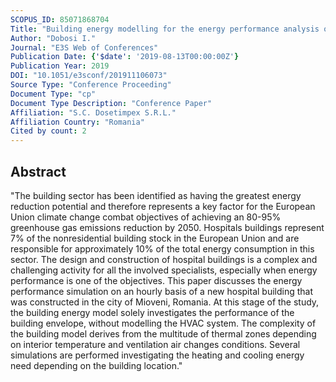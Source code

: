 ```yaml
---
SCOPUS_ID: 85071868704
Title: "Building energy modelling for the energy performance analysis of a hospital building in various locations"
Author: "Dobosi I."
Journal: "E3S Web of Conferences"
Publication Date: {'$date': '2019-08-13T00:00:00Z'}
Publication Year: 2019
DOI: "10.1051/e3sconf/201911106073"
Source Type: "Conference Proceeding"
Document Type: "cp"
Document Type Description: "Conference Paper"
Affiliation: "S.C. Dosetimpex S.R.L."
Affiliation Country: "Romania"
Cited by count: 2
---
```


## Abstract
"The building sector has been identified as having the greatest energy reduction potential and therefore represents a key factor for the European Union climate change combat objectives of achieving an 80-95% greenhouse gas emissions reduction by 2050. Hospitals buildings represent 7% of the nonresidential building stock in the European Union and are responsible for approximately 10% of the total energy consumption in this sector. The design and construction of hospital buildings is a complex and challenging activity for all the involved specialists, especially when energy performance is one of the objectives. This paper discusses the energy performance simulation on an hourly basis of a new hospital building that was constructed in the city of Mioveni, Romania. At this stage of the study, the building energy model solely investigates the performance of the building envelope, without modelling the HVAC system. The complexity of the building model derives from the multitude of thermal zones depending on interior temperature and ventilation air changes conditions. Several simulations are performed investigating the heating and cooling energy need depending on the building location."
